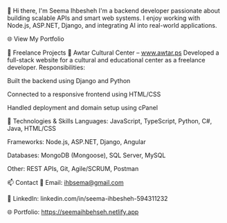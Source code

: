 👋 Hi there, I'm Seema Ihbesheh
I'm a backend developer passionate about building scalable APIs and smart web systems.
I enjoy working with Node.js, ASP.NET, Django, and integrating AI into real-world applications.

🌐 View My Portfolio

💼 Freelance Projects
🌟 Awtar Cultural Center – www.awtar.ps
Developed a full-stack website for a cultural and educational center as a freelance developer.
Responsibilities:

Built the backend using Django and Python

Connected to a responsive frontend using HTML/CSS

Handled deployment and domain setup using cPanel

🧠 Technologies & Skills
Languages: JavaScript, TypeScript, Python, C#, Java, HTML/CSS

Frameworks: Node.js, ASP.NET, Django, Angular

Databases: MongoDB (Mongoose), SQL Server, MySQL

Other: REST APIs, Git, Agile/SCRUM, Postman

📫 Contact
📧 Email: ihbsema@gmail.com

💼 LinkedIn: linkedin.com/in/seema-ihbesheh-594311232

🌐 Portfolio: https://seemaihbehseh.netlify.app

